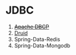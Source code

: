 # JDBC


1. [~~Apache DBCP~~](http://commons.apache.org/proper/commons-dbcp/)
1. [Druid](../jdbc/druid/Druid.md)
1. Spring-Data-Redis
1. Spring-Data-Mongodb